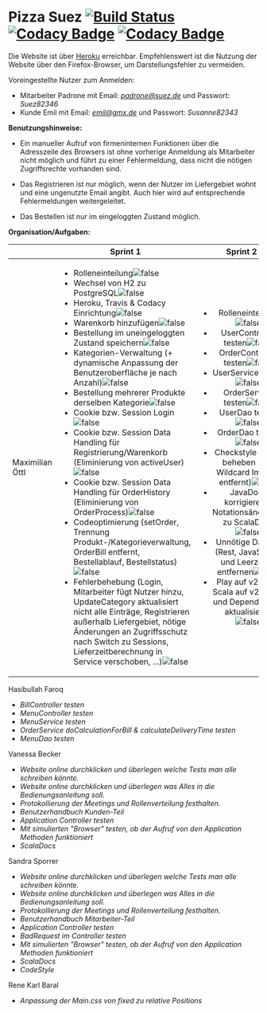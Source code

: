 # Pizza Suez [![Build Status](https://travis-ci.org/swenib/grp1B-pizza.svg?branch=master)](https://travis-ci.org/swenib/grp1B-pizza) [![Codacy Badge](https://api.codacy.com/project/badge/Coverage/b94b30622e2d49a9b194287064d25cdc)](https://www.codacy.com/app/maximilianoe/grp1B-pizza?utm_source=github.com&amp;utm_medium=referral&amp;utm_content=swenib/grp1B-pizza&amp;utm_campaign=Badge_Coverage) [![Codacy Badge](https://api.codacy.com/project/badge/Grade/b94b30622e2d49a9b194287064d25cdc)](https://www.codacy.com/app/maximilianoe/grp1B-pizza?utm_source=github.com&amp;utm_medium=referral&amp;utm_content=swenib/grp1B-pizza&amp;utm_campaign=Badge_Grade)

Die Website ist über [Heroku](http://grp1b-pizza.herokuapp.com/) erreichbar. Empfehlenswert ist die Nutzung der Website über den Firefox-Browser, um Darstellungsfehler zu vermeiden.

Voreingestellte Nutzer zum Anmelden:

* Mitarbeiter Padrone mit Email: *padrone@suez.de* und Passwort: *Suez82346*
* Kunde Emil mit Email: *emil@gmx.de* und Passwort: *Susanne82343*


**Benutzungshinweise:**

* Ein manueller Aufruf von firmeninternen Funktionen über die Adresszeile des Browsers ist ohne vorherige Anmeldung als Mitarbeiter nicht möglich und führt zu einer Fehlermeldung, dass nicht die nötigen Zugriffsrechte vorhanden sind.

* Das Registrieren ist nur möglich, wenn der Nutzer im Liefergebiet wohnt und eine ungenutzte Email angibt. Auch hier wird auf entsprechende Fehlermeldungen weitergeleitet.

* Das Bestellen ist nur im eingeloggten Zustand möglich.


**Organisation/Aufgaben:**

|                       | Sprint 1 | Sprint 2 |
| --------------------- | :-------------: | :-------------: |
| Maximilian Öttl        | <ul align="left"><li>Rolleneinteilung![false](https://cdn0.iconfinder.com/data/icons/small-n-flat/24/678134-sign-check-24.png)</li><li>Wechsel von H2 zu PostgreSQL![false](https://cdn0.iconfinder.com/data/icons/small-n-flat/24/678134-sign-check-24.png)</li><li>Heroku, Travis & Codacy Einrichtung![false](https://cdn0.iconfinder.com/data/icons/small-n-flat/24/678134-sign-check-24.png)</li><li>Warenkorb hinzufügen![false](https://cdn0.iconfinder.com/data/icons/small-n-flat/24/678134-sign-check-24.png)</li><li>Bestellung im uneingeloggten Zustand speichern![false](https://cdn0.iconfinder.com/data/icons/small-n-flat/24/678134-sign-check-24.png)</li><li>Kategorien-Verwaltung (+ dynamische Anpassung der Benutzeroberfläche je nach Anzahl)![false](https://cdn0.iconfinder.com/data/icons/small-n-flat/24/678134-sign-check-24.png)</li><li>Bestellung mehrerer Produkte derselben Kategorie![false](https://cdn0.iconfinder.com/data/icons/small-n-flat/24/678134-sign-check-24.png)</li><li>Cookie bzw. Session Login![false](https://cdn0.iconfinder.com/data/icons/small-n-flat/24/678134-sign-check-24.png)</li><li>Cookie bzw. Session Data Handling für Registrierung/Warenkorb (Eliminierung von activeUser)![false](https://cdn0.iconfinder.com/data/icons/small-n-flat/24/678134-sign-check-24.png)</li><li>Cookie bzw. Session Data Handling für OrderHistory (Eliminierung von OrderProcess)![false](https://cdn0.iconfinder.com/data/icons/small-n-flat/24/678134-sign-check-24.png)</li><li>Codeoptimierung (setOrder, Trennung Produkt-/Kategorieverwaltung, OrderBill entfernt, Bestellablauf, Bestellstatus)![false](https://cdn0.iconfinder.com/data/icons/small-n-flat/24/678134-sign-check-24.png)</li><li>Fehlerbehebung (Login, Mitarbeiter fügt Nutzer hinzu, UpdateCategory aktualisiert nicht alle Einträge, Registrieren außerhalb Liefergebiet, nötige Änderungen an Zugriffsschutz nach Switch zu Sessions, Lieferzeitberechnung in Service verschoben, ...)![false](https://cdn0.iconfinder.com/data/icons/small-n-flat/24/678134-sign-check-24.png)</li></ul> | <ul><li>Rolleneinteilung![false](https://cdn0.iconfinder.com/data/icons/small-n-flat/24/678134-sign-check-24.png)</li><li>UserController testen![false](https://cdn0.iconfinder.com/data/icons/small-n-flat/24/678134-sign-check-24.png)</li><li>OrderController testen![false](https://cdn0.iconfinder.com/data/icons/small-n-flat/24/678134-sign-check-24.png)</li><li>UserService testen![false](https://cdn0.iconfinder.com/data/icons/small-n-flat/24/678134-sign-check-24.png)</li><li>OrderService testen![false](https://cdn0.iconfinder.com/data/icons/small-n-flat/24/678134-sign-check-24.png)</li><li>UserDao testen![false](https://cdn0.iconfinder.com/data/icons/small-n-flat/24/678134-sign-check-24.png)</li><li>OrderDao testen![false](https://cdn0.iconfinder.com/data/icons/small-n-flat/24/678134-sign-check-24.png)</li><li>Checkstyle Fehler beheben (u.a. Wildcard Imports entfernt)![false](https://cdn0.iconfinder.com/data/icons/small-n-flat/24/678134-sign-check-24.png)</li><li>JavaDocs korrigieren + Notationsänderung zu ScalaDocs![false](https://cdn0.iconfinder.com/data/icons/small-n-flat/24/678134-sign-check-24.png)</li><li>Unnötige Dateien (Rest, JavaScript) und Leerzeilen entfernen![false](https://cdn0.iconfinder.com/data/icons/small-n-flat/24/678134-sign-check-24.png)</li><li>Play auf v2.3.10, Scala auf v2.11.11 und Dependencies aktualisieren![false](https://cdn0.iconfinder.com/data/icons/small-n-flat/24/678134-sign-check-24.png)</li>

Hasibullah Faroq
* *BillController testen*
* *MenuController testen*
* *MenuService testen*
* *OrderService doCalculationForBill & calculateDeliveryTime testen*
* *MenuDao testen*

Vanessa Becker
* *Website online durchklicken und überlegen welche Tests man alle schreiben könnte.*
* *Website online durchklicken und überlegen was Alles in die Bedienungsanleitung soll.*
* *Protokollierung der Meetings und Rollenverteilung festhalten.*
* *Benutzerhandbuch Kunden-Teil*
* *Application Controller testen*
* *Mit simulierten "Browser" testen, ob der Aufruf von den Application Methoden funktioniert*
* *ScalaDocs*

Sandra Sporrer
* *Website online durchklicken und überlegen welche Tests man alle schreiben könnte.*
* *Website online durchklicken und überlegen was Alles in die Bedienungsanleitung soll.*
* *Protokollierung der Meetings und Rollenverteilung festhalten.*
* *Benutzerhandbuch Mitarbeiter-Teil*
* *Application Controller testen*
* *BadRequest im Controller testen*
* *Mit simulierten "Browser" testen, ob der Aufruf von den Application Methoden funktioniert*
* *ScalaDocs*
* *CodeStyle*

Rene Karl Baral
* *Anpassung der Main.css von fixed zu relative Positions*